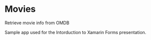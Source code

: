 # Movies
Retrieve movie info from OMDB

Sample app used for the Intorduction to Xamarin Forms presentation. 
